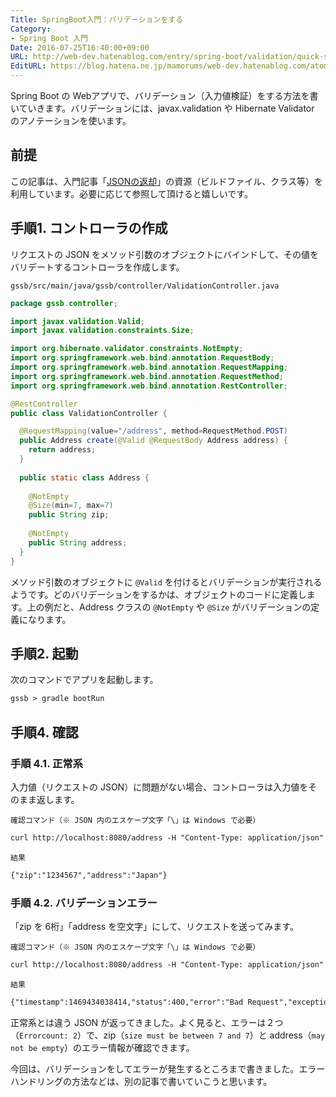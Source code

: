 ```yaml
---
Title: SpringBoot入門：バリデーションをする
Category:
- Spring Boot 入門
Date: 2016-07-25T16:40:00+09:00
URL: http://web-dev.hatenablog.com/entry/spring-boot/validation/quick-start
EditURL: https://blog.hatena.ne.jp/mamorums/web-dev.hatenablog.com/atom/entry/10328749687179545113
---
```


Spring Boot の Webアプリで、バリデーション（入力値検証）をする方法を書いていきます。バリデーションには、javax.validation や Hibernate Validator のアノテーションを使います。


## 前提
この記事は、入門記事「[JSONの返却](/entry/spring-boot/intro/response-json)」の資源（ビルドファイル、クラス等）を利用しています。必要に応じて参照して頂けると嬉しいです。


## 手順1. コントローラの作成
リクエストの JSON をメソッド引数のオブジェクトにバインドして、その値をバリデートするコントローラを作成します。

`gssb/src/main/java/gssb/controller/ValidationController.java`

```java
package gssb.controller;

import javax.validation.Valid;
import javax.validation.constraints.Size;

import org.hibernate.validator.constraints.NotEmpty;
import org.springframework.web.bind.annotation.RequestBody;
import org.springframework.web.bind.annotation.RequestMapping;
import org.springframework.web.bind.annotation.RequestMethod;
import org.springframework.web.bind.annotation.RestController;

@RestController
public class ValidationController {

  @RequestMapping(value="/address", method=RequestMethod.POST)
  public Address create(@Valid @RequestBody Address address) {
    return address;
  }
  
  public static class Address {
    
    @NotEmpty
    @Size(min=7, max=7)
    public String zip;
    
    @NotEmpty
    public String address;
  }
}
```

メソッド引数のオブジェクトに `@Valid` を付けるとバリデーションが実行されるようです。どのバリデーションをするかは、オブジェクトのコードに定義します。上の例だと、Address クラスの `@NotEmpty` や `@Size` がバリデーションの定義になります。


## 手順2. 起動
次のコマンドでアプリを起動します。

```txt
gssb > gradle bootRun
```


## 手順4. 確認
### 手順 4.1. 正常系
入力値（リクエストの JSON）に問題がない場合、コントローラは入力値をそのまま返します。

`確認コマンド（※ JSON 内のエスケープ文字「\」は Windows で必要）`

```txt
curl http://localhost:8080/address -H "Content-Type: application/json" -d "{\"zip\":\"1234567\", \"address\":\"Japan\"}" -X POST
```

`結果`

```txt
{"zip":"1234567","address":"Japan"}
```

### 手順 4.2. バリデーションエラー
「zip を 6桁」「address を空文字」にして、リクエストを送ってみます。

`確認コマンド（※ JSON 内のエスケープ文字「\」は Windows で必要）`

```txt
curl http://localhost:8080/address -H "Content-Type: application/json" -d "{\"zip\":\"123456\", \"address\":\"\"}" -X POST
```

`結果`

```txt
{"timestamp":1469434038414,"status":400,"error":"Bad Request","exception":"org.springframework.web.bind.MethodArgumentNotValidException","errors":[{"codes":["NotEmpty.address.address","NotEmpty.address","NotEmpty"],"arguments":[{"codes":["address.address","address"],"arguments":null,"defaultMessage":"address","code":"address"}],"defaultMessage":"may not be empty","objectName":"address","field":"address","rejectedValue":"","bindingFailure":false,"code":"NotEmpty"},{"codes":["Size.address.zip","Size.zip","Size"],"arguments":[{"codes":["address.zip","zip"],"arguments":null,"defaultMessage":"zip","code":"zip"},7,7],"defaultMessage":"size must be between 7 and 7","objectName":"address","field":"zip","rejectedValue":"123456","bindingFailure":false,"code":"Size"}],"message":"Validation failed for object='address'. Errorcount: 2","path":"/address"}
```

正常系とは違う JSON が返ってきました。よく見ると、エラーは２つ（`Errorcount: 2`）で、zip（`size must be between 7 and 7`）と address（`may not be empty`）のエラー情報が確認できます。


今回は、バリデーションをしてエラーが発生するところまで書きました。エラーハンドリングの方法などは、別の記事で書いていこうと思います。
